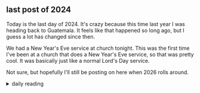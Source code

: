 ## last post of 2024

Today is the last day of 2024. It's crazy because this time last year I was heading back to Guatemala. It feels like that happened so long ago, but I guess a lot has changed since then. 

We had a New Year's Eve service at church tonight. This was the first time I've been at a church that does a New Year's Eve service, so that was pretty cool. It was basically just like a normal Lord's Day service.

Not sure, but hopefully I'll still be posting on here when 2026 rolls around.

<details markdown="1">
<summary>daily reading</summary>

| {{ page.date | date: "%B %-d, %Y" }} |
| :-------------: |
| [Josh. 3; Ps. 126–128; Isa. 63; Matt. 11]({% link _Bible/Bible-year-1.md %}) |
| [BC 8; HC 20-23; CD I: Art. 16-18]({% link _three_forms/three-forms-month-1.md %}) |
| [The Nicene Creed](https://threeforms.org/the-nicene-creed/) |

</details>